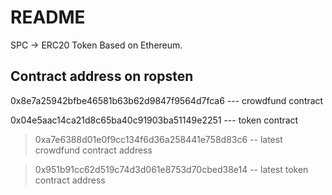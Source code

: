 # README #

SPC -> ERC20 Token Based on Ethereum.

## Contract address on ropsten ##

0x8e7a25942bfbe46581b63b62d9847f9564d7fca6 --- crowdfund contract

0x04e5aac14ca21d8c65ba40c91903ba51149e2251  --- token contract 

> 0xa7e6388d01e0f9cc134f6d36a258441e758d83c6 -- latest crowdfund contract address

> 0x951b91cc62d519c74d3d061e8753d70cbed38e14 -- latest token contract address

